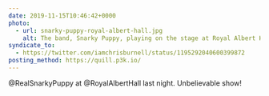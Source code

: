 ```yaml
---
date: 2019-11-15T10:46:42+0000
photo:
  - url: snarky-puppy-royal-albert-hall.jpg
    alt: The band, Snarky Puppy, playing on the stage at Royal Albert Hall.
syndicate_to:
  - https://twitter.com/iamchrisburnell/status/1195292040600399872
posting_method: https://quill.p3k.io/
---
```


@RealSnarkyPuppy at @RoyalAlbertHall last night. Unbelievable show!
